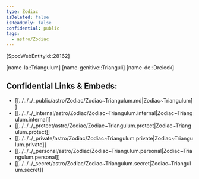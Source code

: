 ```yaml
---
type: Zodiac
isDeleted: false
isReadOnly: false
confidential: public
tags:
  - astro/Zodiac
---
```


[SpocWebEntityId::28162]



[name-la::Triangulum]
[name-genitive::Trianguli]
[name-de::Dreieck]


## Confidential Links & Embeds: 
- [[../../../_public/astro/Zodiac/Zodiac~Triangulum.md|Zodiac~Triangulum]] 
- [[../../../_internal/astro/Zodiac/Zodiac~Triangulum.internal|Zodiac~Triangulum.internal]] 
- [[../../../_protect/astro/Zodiac/Zodiac~Triangulum.protect|Zodiac~Triangulum.protect]] 
- [[../../../_private/astro/Zodiac/Zodiac~Triangulum.private|Zodiac~Triangulum.private]] 
- [[../../../_personal/astro/Zodiac/Zodiac~Triangulum.personal|Zodiac~Triangulum.personal]] 
- [[../../../_secret/astro/Zodiac/Zodiac~Triangulum.secret|Zodiac~Triangulum.secret]] 
